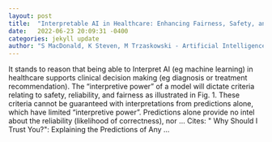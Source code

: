 ```yaml
---
layout: post
title:  "Interpretable AI in Healthcare: Enhancing Fairness, Safety, and Trust"
date:   2022-06-23 20:09:31 -0400
categories: jekyll update
author: "S MacDonald, K Steven, M Trzaskowski - Artificial Intelligence in Medicine …, 2022"
---
```

It stands to reason that being able to Interpret AI (eg machine learning) in healthcare supports clinical decision making (eg diagnosis or treatment recommendation). The “interpretive power” of a model will dictate criteria relating to safety, reliability, and fairness as illustrated in Fig. 1. These criteria cannot be guaranteed with interpretations from predictions alone, which have limited “interpretive power”. Predictions alone provide no intel about the reliability (likelihood of correctness), nor …
Cites: ‪" Why Should I Trust You?": Explaining the Predictions of Any …‬  